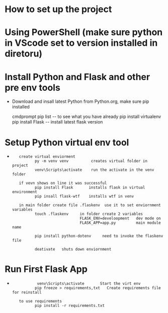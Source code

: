 # How to set up the project 
# Using PowerShell   (make sure python in VScode set to version installed in diretoru)

# Install Python and Flask and other pre env tools

-    Download and insall latest Python from Python.org,  make sure pip installed

     cmdprompt   pip list   -- to see what you have already
                pip install virtualenv
                pip install Flask     --  install latest flask version



# Setup Python virtual env tool

-        create virtual enviorment
                py -m venv venv          creates virtual folder in project
                venv\Scripts\activate    run the activate in the venv folder

         if vevn shows on line it was successful
                pip install Flask       installs flask in virtual environment
                pip insall flask-wtf    installs wtf in venv

         in main folder create file .flaskenv  use it to set enviornment variables
                touch .flaskenv     in folder create 2 variables
                                    FLASK_ENV=develoopment   dev mode on
                                    FLASK_APP=app.py         main module name

                pip install python-dotenv     need to invoke the flaskenv file

                deativate   shuts down enviornment
                
# Run First Flask App

-                venv\Scripts\activate       Start the virt env
                pip freeze > requirements,txt   Create requirements file for reinstall

         to use requirements
                pip install -r requirements.txt




